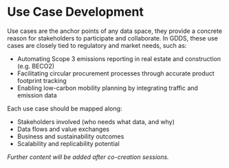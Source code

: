 # Use Case Development

Use cases are the anchor points of any data space, they provide a concrete reason for stakeholders to participate and collaborate. In GDDS, these use cases are closely tied to regulatory and market needs, such as:
- Automating Scope 3 emissions reporting in real estate and construction (e.g. BECO2)
- Facilitating circular procurement processes through accurate product footprint tracking
- Enabling low-carbon mobility planning by integrating traffic and emission data

Each use case should be mapped along:
- Stakeholders involved (who needs what data, and why)
- Data flows and value exchanges
- Business and sustainability outcomes
- Scalability and replicability potential

*Further content will be added after co-creation sessions.*
